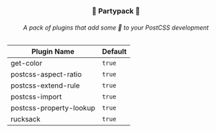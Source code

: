 <h3 align="center">🎊 Partypack 🎊</h3>
<h6 align="center">A pack of plugins that add some 🎉 to your PostCSS development</h6>

| Plugin Name | Default |
| --- | --- |
| get-color | `true` |
| postcss-aspect-ratio | `true` |
| postcss-extend-rule | `true` |
| postcss-import | `true` |
| postcss-property-lookup | `true` |
| rucksack | `true` |
